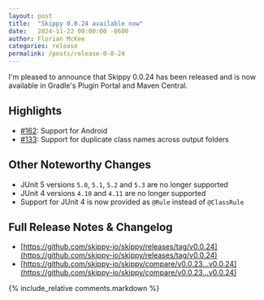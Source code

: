 ```yaml
---
layout: post
title:  "Skippy 0.0.24 available now"
date:   2024-11-22 00:00:00 -0600
author: Florian McKee
categories: release
permalink: /posts/release-0-0-24
---
```


I'm pleased to announce that Skippy 0.0.24 has been released and is now available in Gradle's Plugin Portal and Maven
Central.

## Highlights

- [#162](https://github.com/skippy-io/skippy/issues/162): Support for Android
- [#133](https://github.com/skippy-io/skippy/issues/133): Support for duplicate class names across output folders

## Other Noteworthy Changes

- JUnit 5 versions `5.0`, `5.1`, `5.2` and `5.3` are no longer supported
- JUnit 4 versions `4.10` and `4.11` are no longer supported
- Support for JUnit 4 is now provided as `@Rule` instead of `@ClassRule`

## Full Release Notes & Changelog

- [https://github.com/skippy-io/skippy/releases/tag/v0.0.24](https://github.com/skippy-io/skippy/releases/tag/v0.0.24)
- [https://github.com/skippy-io/skippy/compare/v0.0.23...v0.0.24](https://github.com/skippy-io/skippy/compare/v0.0.23...v0.0.24)



{% include_relative comments.markdown %}